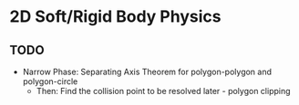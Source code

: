# 2D Soft/Rigid Body Physics
## TODO
- Narrow Phase: Separating Axis Theorem for polygon-polygon and polygon-circle
    - Then: Find the collision point to be resolved later - polygon clipping